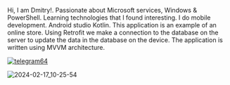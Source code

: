 Hi, I am Dmitry!. Passionate about Microsoft services, Windows & PowerShell. Learning technologies that I found interesting.
I do mobile development. Android studio Kotlin. This application is an example of an online store. Using Retrofit we make a connection to the database on the server
to update the data in the database on the device. The application is written using MVVM architecture.

[![telegram64](https://github.com/Avdors/StoreBDandRoom/assets/99538385/cafd7ee3-64c8-436a-91f6-2d226e6a7e4c)
](https://t.me/Avdors)



![2024-02-17_10-25-54](https://github.com/Avdors/StoreBDandRoom/assets/99538385/04e2e9b3-ce64-41f8-ad73-69a168a415b3)

